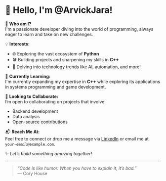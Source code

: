 # 👋 Hello, I'm @ArvickJara!

🚀 **Who am I?**  
I'm a passionate developer diving into the world of programming, always eager to learn and take on new challenges.  

💡 **Interests:**  
- 🌐 Exploring the vast ecosystem of **Python**  
- 🛠️ Building projects and sharpening my skills in **C++**  
- 🤖 Delving into technology trends like AI, automation, and more!  

🎯 **Currently Learning:**  
I'm currently expanding my expertise in **C++** while exploring its applications in systems programming and game development.  

🤝 **Looking to Collaborate:**  
I’m open to collaborating on projects that involve:  
- Backend development  
- Data analysis  
- Open-source contributions  

📬 **Reach Me At:**  
Feel free to connect or drop me a message via [LinkedIn](#) or email me at `your-email@example.com`.  

✨ _Let’s build something amazing together!_

---
> _“Code is like humor. When you have to explain it, it’s bad.”_  
> — Cory House
